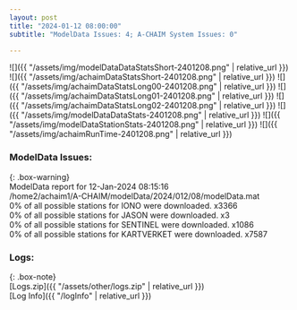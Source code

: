 ```yaml
---
layout: post
title: "2024-01-12 08:00:00"
subtitle: "ModelData Issues: 4; A-CHAIM System Issues: 0"

---
```


![]({{ "/assets/img/modelDataDataStatsShort-2401208.png" | relative_url }})
![]({{ "/assets/img/achaimDataStatsShort-2401208.png" | relative_url }})
![]({{ "/assets/img/achaimDataStatsLong00-2401208.png" | relative_url }})
![]({{ "/assets/img/achaimDataStatsLong01-2401208.png" | relative_url }})
![]({{ "/assets/img/achaimDataStatsLong02-2401208.png" | relative_url }})
![]({{ "/assets/img/modelDataDataStats-2401208.png" | relative_url }})
![]({{ "/assets/img/modelDataStationStats-2401208.png" | relative_url }})
![]({{ "/assets/img/achaimRunTime-2401208.png" | relative_url }})


### ModelData Issues:  
  
{: .box-warning}  
 ModelData report for 12-Jan-2024 08:15:16   
 /home2/achaim1/A-CHAIM/modelData/2024/012/08/modelData.mat   
 0% of all possible stations for IONO were downloaded. x3366   
 0% of all possible stations for JASON were downloaded. x3   
 0% of all possible stations for SENTINEL were downloaded. x1086   
 0% of all possible stations for KARTVERKET were downloaded. x7587   
  


### Logs:  
  
{: .box-note}  
[Logs.zip]({{ "/assets/other/logs.zip" | relative_url }})  
[Log Info]({{ "/logInfo" | relative_url }})  
